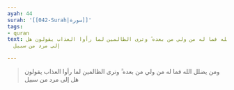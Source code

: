 ```yaml
---
ayah: 44
surah: '[[042-Surah|سورة]]'
tags:
- quran
text: ومن يضلل الله فما له من ولي من بعده ۗ وترى الظالمين لما رأوا العذاب يقولون هل
  إلى مرد من سبيل

---
```

> ومن يضلل الله فما له من ولي من بعده ۗ وترى الظالمين لما رأوا العذاب يقولون هل إلى مرد من سبيل
